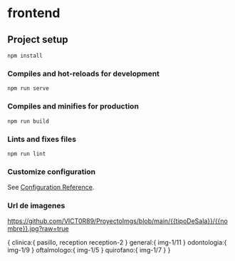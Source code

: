 # frontend

## Project setup
```
npm install
```

### Compiles and hot-reloads for development
```
npm run serve
```

### Compiles and minifies for production
```
npm run build
```

### Lints and fixes files
```
npm run lint
```

### Customize configuration
See [Configuration Reference](https://cli.vuejs.org/config/).

### Url de imagenes 

https://github.com/VICT0R89/ProyectoImgs/blob/main/{{tipoDeSala}}/{{nombre}}.jpg?raw=true

{
    clinica:{
        pasillo,
        reception
        reception-2
    }
    general:{
        img-1/11
    }
    odontologia:{
        img-1/9
    }
    oftalmologo:{
        img-1/5
    }
    quirofano:{
       img-1/7 
    }
}